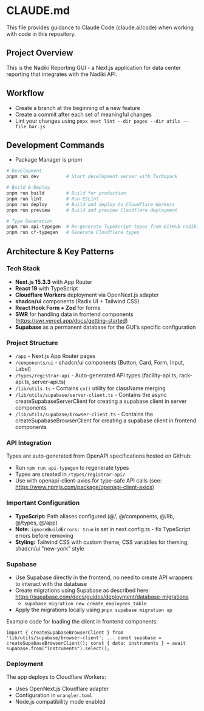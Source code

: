 # CLAUDE.md

This file provides guidance to Claude Code (claude.ai/code) when working with code in this repository.

## Project Overview

This is the Nadiki Reporting GUI - a Next.js application for data center reporting that integrates with the Nadiki API.

## Workflow

- Create a branch at the beginning of a new feature
- Create a commit after each set of meaningful changes
- Lint your changes using `pnpx next lint --dir pages --dir utils --file bar.js`

## Development Commands

- Package Manager is pnpm

```bash
# Development
pnpm run dev          # Start development server with Turbopack

# Build & Deploy
pnpm run build        # Build for production
pnpm run lint         # Run ESLint
pnpm run deploy       # Build and deploy to Cloudflare Workers
pnpm run preview      # Build and preview Cloudflare deployment

# Type Generation
pnpm run api-typegen  # Re-generate TypeScript types from GitHub nadiki-api spec files
pnpm run cf-typegen   # Generate Cloudflare types
```

## Architecture & Key Patterns

### Tech Stack
- **Next.js 15.3.3** with App Router
- **React 19** with TypeScript
- **Cloudflare Workers** deployment via OpenNext.js adapter
- **shadcn/ui** components (Radix UI + Tailwind CSS)
- **React Hook Form + Zod** for forms
- **SWR** for handling data in frontend components (https://swr.vercel.app/docs/getting-started)
- **Supabase** as a permanent database for the GUI's specific configuration

### Project Structure
- `/app` - Next.js App Router pages
- `/components/ui` - shadcn/ui components (Button, Card, Form, Input, Label)
- `/types/registrar-api` - Auto-generated API types (facility-api.ts, rack-api.ts, server-api.ts)
- `/lib/utils.ts` - Contains `cn()` utility for className merging
- `/lib/utils/supabase/server-client.ts` - Contains the async createSupabaseServerClient for creating a supabase client in server components
- `/lib/utils/supabase/browser-client.ts` - Contains the createSupabaseBrowserClient for creating a supabase client in frontend components

### API Integration
Types are auto-generated from OpenAPI specifications hosted on GitHub:
- Run `npm run api-typegen` to regenerate types
- Types are created in `/types/registrar-api/`
- Use with openapi-client-axios for type-safe API calls (see: https://www.npmjs.com/package/openapi-client-axios)

### Important Configuration
- **TypeScript:** Path aliases configured (@/, @/components, @/lib, @/types, @/app)
- **Note:** `ignoreBuildErrors: true` is set in next.config.ts - fix TypeScript errors before removing
- **Styling:** Tailwind CSS with custom theme, CSS variables for theming, shadcn/ui "new-york" style

### Supabase
- Use Supabase directly in the frontend, no need to create API wrappers to interact with the database
- Create migrations using Supabase as described here: https://supabase.com/docs/guides/deployment/database-migrations
  - `supabase migration new create_employees_table`
- Apply the migrations locally using `pnpx supabase migration up`

Example code for loading the client in frontend components:

`
import { createSupabaseBrowserClient } from 'lib/utils/supabase/browser-client';
...
const supabase = createSupabaseBrowserClient();
const { data: instruments } = await supabase.from("instruments").select();
`

### Deployment
The app deploys to Cloudflare Workers:
- Uses OpenNext.js Cloudflare adapter
- Configuration in `wrangler.toml`
- Node.js compatibility mode enabled